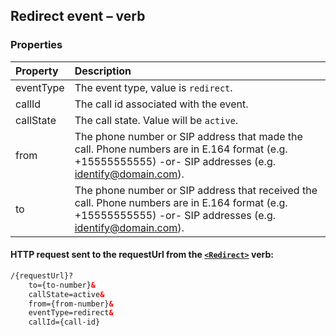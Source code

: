
##  Redirect event – <Redirect> verb

### Properties
| Property  | Description                                                                                                                                                  |
|:----------|:-------------------------------------------------------------------------------------------------------------------------------------------------------------|
| eventType | The event type, value is `redirect`.                                                                                                                         |
| callId    | The call id associated with the event.                                                                                                                       |
| callState | The call state. Value will be `active`.                                                                                                                      |
| from      | The phone number or SIP address that made the call. Phone numbers are in E.164 format (e.g. +15555555555) -or- SIP addresses (e.g. identify@domain.com).     |
| to        | The phone number or SIP address that received the call. Phone numbers are in E.164 format (e.g. +15555555555) -or- SIP addresses (e.g. identify@domain.com). |


#### HTTP request sent to the requestUrl from the [`<Redirect>`](../verbs/redirect.md) verb:

```html
/{requestUrl}?
	to={to-number}&
	callState=active&
	from={from-number}&
	eventType=redirect&
	callId={call-id}
```

